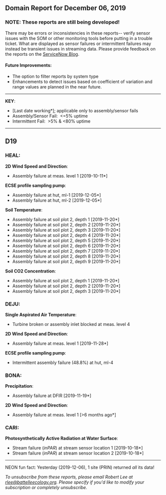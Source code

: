 ## Domain Report for December 06, 2019


### NOTE: These reports are still being developed!
There may be errors or inconsistencies in these reports-- verify sensor issues with the SOM or other monitoring tools before putting in a trouble ticket. What are displayed as sensor failures or intermittent failures may instead be transient issues in streaming data.
Please provide feedback on the reports on the [ServiceNow Blog](https://neon.service-now.com/community?id=community_blog&sys_id=9b4fbe8adbed734017ecf9041d9619be).

#### Future Improvements: 
 - The option to filter reports by system type 
 - Enhancements to detect issues based on coefficient of variation and range values are planned in the near future.

***

**KEY**:

 - [Last date working*]; applicable only to assembly/sensor fails
 - Assembly/Sensor Fail:&nbsp;&nbsp;<=5% uptime
 - Intermittent Fail:&nbsp;&nbsp;>5% & <80% uptime

***
## D19

### HEAL:

**2D Wind Speed and Direction**:
 - Assembly failure at meas. level 1 [2019-10-11*]

**ECSE profile sampling pump**:
 - Assembly failure at hut, ml-1 [2019-12-05*]
 - Assembly failure at hut, ml-2 [2019-12-05*]

**Soil Temperature**:
 - Assembly failure at soil plot 2, depth 1 [2019-11-20*]
 - Assembly failure at soil plot 2, depth 2 [2019-11-20*]
 - Assembly failure at soil plot 2, depth 3 [2019-11-20*]
 - Assembly failure at soil plot 2, depth 4 [2019-11-20*]
 - Assembly failure at soil plot 2, depth 5 [2019-11-20*]
 - Assembly failure at soil plot 2, depth 6 [2019-11-20*]
 - Assembly failure at soil plot 2, depth 7 [2019-11-20*]
 - Assembly failure at soil plot 2, depth 8 [2019-11-20*]
 - Assembly failure at soil plot 2, depth 9 [2019-11-20*]

**Soil CO2 Concentration**:
 - Assembly failure at soil plot 2, depth 1 [2019-11-20*]
 - Assembly failure at soil plot 2, depth 2 [2019-11-20*]
 - Assembly failure at soil plot 2, depth 3 [2019-11-20*]

### DEJU:

**Single Aspirated Air Temperature**:
 - Turbine broken or assembly inlet blocked at meas. level 4

**2D Wind Speed and Direction**:
 - Assembly failure at meas. level 1 [2019-11-28*]

**ECSE profile sampling pump**:
 - Intermittent assembly failure (48.8%) at hut, ml-4

### BONA:

**Precipitation**:
 - Assembly failure at DFIR [2019-11-19*]

**2D Wind Speed and Direction**:
 - Assembly failure at meas. level 1 [>6 months ago*]

### CARI:

**Photosynthetically Active Radiation at Water Surface**:
 - Stream failure (_inPAR_) at stream sensor location 1 [2019-10-18*]
 - Stream failure (_inPAR_) at stream sensor location 2 [2019-10-18*]

***
NEON fun fact: Yesterday (2019-12-06), 1 site (PRIN) returned _all_ its data!

_To unsubscribe from these reports, please email Robert Lee at rlee@battelleecology.org. Please specify if you'd like to modify your subscription or completely unsubscribe._
